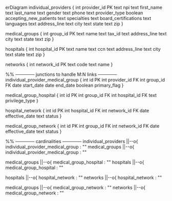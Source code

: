 erDiagram
individual_providers {
    int    provider_id PK
    text   npi
    text   first_name
    text   last_name
    text   gender
    text   phone
    text   provider_type
    boolean accepting_new_patients
    text   specialties
    text   board_certifications
    text   languages
    text   address_line
    text   city
    text   state
    text   zip
}

medical_groups {
    int    group_id PK
    text   name
    text   tax_id
    text   address_line
    text   city
    text   state
    text   zip
}

hospitals {
    int    hospital_id PK
    text   name
    text   ccn
    text   address_line
    text   city
    text   state
    text   zip
}

networks {
    int    network_id PK
    text   code
    text   name
}

%% ────── junctions to handle M:N links ──────
individual_provider_medical_group {
    int    id PK
    int    provider_id FK
    int    group_id    FK
    date   start_date
    date   end_date
    boolean primary_flag
}

medical_group_hospital {
    int    id PK
    int    group_id    FK
    int    hospital_id FK
    text   privilege_type
}

hospital_network {
    int    id PK
    int    hospital_id FK
    int    network_id  FK
    date   effective_date
    text   status
}

medical_group_network {
    int    id PK
    int    group_id   FK
    int    network_id FK
    date   effective_date
    text   status
}

%% ────── cardinalities ──────
individual_providers ||--o{ individual_provider_medical_group : ""
medical_groups       ||--o{ individual_provider_medical_group : ""

medical_groups ||--o{ medical_group_hospital : ""
hospitals      ||--o{ medical_group_hospital : ""

hospitals ||--o{ hospital_network : ""
networks  ||--o{ hospital_network : ""

medical_groups ||--o{ medical_group_network : ""
networks       ||--o{ medical_group_network : ""
